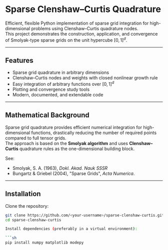 # Sparse Clenshaw–Curtis Quadrature

Efficient, flexible Python implementation of sparse grid integration for high-dimensional problems using Clenshaw–Curtis quadrature nodes.  
This project demonstrates the construction, application, and convergence of Smolyak-type sparse grids on the unit hypercube $[0,1]^d$.

---

## Features

- Sparse grid quadrature in arbitrary dimensions
- Clenshaw–Curtis nodes and weights with closed nonlinear growth rule
- Easy integration of arbitrary functions over $[0,1]^d$
- Plotting and convergence study tools
- Modern, documented, and extendable code

---

## Mathematical Background

Sparse grid quadrature provides efficient numerical integration for high-dimensional functions, drastically reducing the number of required points compared to full tensor grids.  
The approach is based on the **Smolyak algorithm** and uses **Clenshaw–Curtis** quadrature rules as the one-dimensional building block.

See:  
- Smolyak, S. A. (1963), *Dokl. Akad. Nauk SSSR*  
- Bungartz & Griebel (2004), "Sparse Grids", *Acta Numerica*.

---

## Installation

Clone the repository:
```sh
git clone https://github.com/<your-username>/sparse-clenshaw-curtis.git
cd sparse-clenshaw-curtis

Install dependencies (preferably in a virtual environment):

```sh
pip install numpy matplotlib modepy
